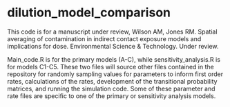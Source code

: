 # dilution_model_comparison

This code is for a manuscript under review,
Wilson AM, Jones RM. Spatial averaging of contamination in indirect contact exposure models and implications for dose. Environmental Science & Technology. Under review.


Main_code.R is for the primary models (A-C), while sensitivity_analysis.R is for models C1-C5. These two files will source other files contained in the repository for randomly sampling values for parameters to inform first order rates, calculations of the rates, development of the transitional probability matrices, and running the simulation code. Some of these parameter and rate files are specific to one of the primary or sensitivity analysis models. 
